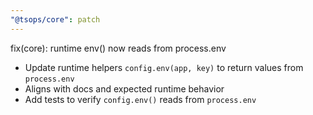 ```yaml
---
"@tsops/core": patch
---
```


fix(core): runtime env() now reads from process.env

- Update runtime helpers `config.env(app, key)` to return values from `process.env`
- Aligns with docs and expected runtime behavior
- Add tests to verify `config.env()` reads from `process.env`
